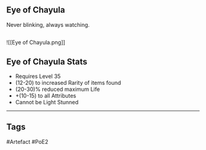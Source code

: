 ## Eye of Chayula
Never blinking, always watching.
##
![[Eye of Chayula.png]]
## Eye of Chayula Stats
- Requires Level 35
- (12-20) to increased Rarity of items found
- (20-30)% reduced maximum Life
- +(10-15) to all Attributes
- Cannot be Light Stunned


---
## Tags
#Artefact
#PoE2
